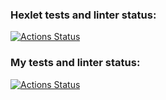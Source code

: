 ### Hexlet tests and linter status:
[![Actions Status](https://github.com/Barzabel/python-project-83/actions/workflows/hexlet-check.yml/badge.svg)](https://github.com/Barzabel/python-project-83/actions)

### My tests and linter status:
[![Actions Status](https://github.com/Barzabel/python-project-83/actions/workflows/all_test.yml/badge.svg)](https://github.com/Barzabel/python-project-83/actions)